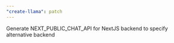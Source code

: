 ```yaml
---
"create-llama": patch
---
```


Generate NEXT_PUBLIC_CHAT_API for NextJS backend to specify alternative backend
